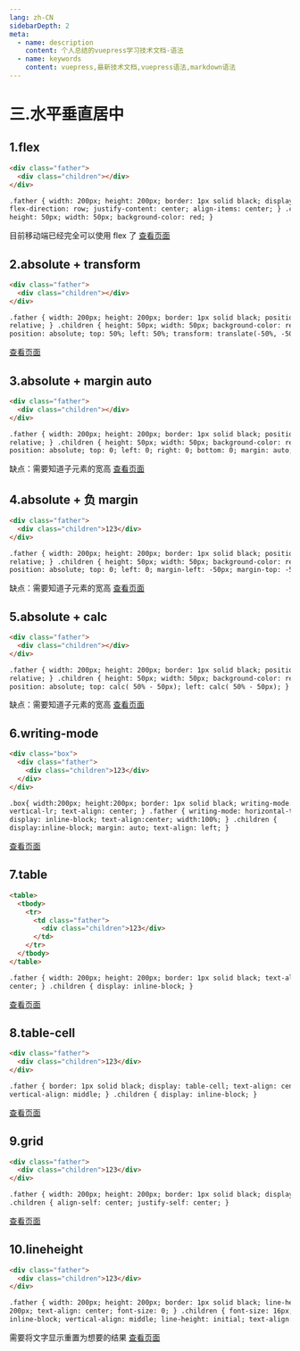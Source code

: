 ```yaml
---
lang: zh-CN
sidebarDepth: 2
meta:
  - name: description
    content: 个人总结的vuepress学习技术文档-语法
  - name: keywords
    content: vuepress,最新技术文档,vuepress语法,markdown语法
---
```


# 三.水平垂直居中

## 1.flex

```html
<div class="father">
  <div class="children"></div>
</div>

.father { width: 200px; height: 200px; border: 1px solid black; display: flex;
flex-direction: row; justify-content: center; align-items: center; } .children {
height: 50px; width: 50px; background-color: red; }
```

目前移动端已经完全可以使用 flex 了
[查看页面](https://zhoubichuan.github.io/Note-Frontend/2.stand/2.W3C/2.css/3.%E5%B8%83%E5%B1%80/%E5%85%83%E7%B4%A0%E4%B8%8A%E4%B8%8B%E5%B7%A6%E5%8F%B3%E5%B1%85%E4%B8%AD/flex.html)

## 2.absolute + transform

```html
<div class="father">
  <div class="children"></div>
</div>

.father { width: 200px; height: 200px; border: 1px solid black; position:
relative; } .children { height: 50px; width: 50px; background-color: red;
position: absolute; top: 50%; left: 50%; transform: translate(-50%, -50%); }
```

[查看页面](https://zhoubichuan.github.io/Note-Frontend/2.stand/2.W3C/2.css/3.%E5%B8%83%E5%B1%80/%E5%85%83%E7%B4%A0%E4%B8%8A%E4%B8%8B%E5%B7%A6%E5%8F%B3%E5%B1%85%E4%B8%AD/absolute+transform.html)

## 3.absolute + margin auto

```html
<div class="father">
  <div class="children"></div>
</div>

.father { width: 200px; height: 200px; border: 1px solid black; position:
relative; } .children { height: 50px; width: 50px; background-color: red;
position: absolute; top: 0; left: 0; right: 0; bottom: 0; margin: auto; }
```

缺点：需要知道子元素的宽高
[查看页面](https://zhoubichuan.github.io/Note-Frontend/2.stand/2.W3C/2.css/3.%E5%B8%83%E5%B1%80/%E5%85%83%E7%B4%A0%E4%B8%8A%E4%B8%8B%E5%B7%A6%E5%8F%B3%E5%B1%85%E4%B8%AD/absolute+marginauto.html)

## 4.absolute + 负 margin

```html
<div class="father">
  <div class="children">123</div>
</div>

.father { width: 200px; height: 200px; border: 1px solid black; position:
relative; } .children { height: 50px; width: 50px; background-color: red;
position: absolute; top: 0; left: 0; margin-left: -50px; margin-top: -50px; }
```

缺点：需要知道子元素的宽高
[查看页面](https://zhoubichuan.github.io/Note-Frontend/2.stand/2.W3C/2.css/3.%E5%B8%83%E5%B1%80/%E5%85%83%E7%B4%A0%E4%B8%8A%E4%B8%8B%E5%B7%A6%E5%8F%B3%E5%B1%85%E4%B8%AD/absolute+负margin.html)

## 5.absolute + calc

```html
<div class="father">
  <div class="children"></div>
</div>

.father { width: 200px; height: 200px; border: 1px solid black; position:
relative; } .children { height: 50px; width: 50px; background-color: red;
position: absolute; top: calc( 50% - 50px); left: calc( 50% - 50px); }
```

缺点：需要知道子元素的宽高
[查看页面](https://zhoubichuan.github.io/Note-Frontend/2.stand/2.W3C/2.css/3.%E5%B8%83%E5%B1%80/%E5%85%83%E7%B4%A0%E4%B8%8A%E4%B8%8B%E5%B7%A6%E5%8F%B3%E5%B1%85%E4%B8%AD/absolute+calc.html)

## 6.writing-mode

```html
<div class="box">
  <div class="father">
    <div class="children">123</div>
  </div>
</div>

.box{ width:200px; height:200px; border: 1px solid black; writing-mode:
vertical-lr; text-align: center; } .father { writing-mode: horizontal-tb;
display: inline-block; text-align:center; width:100%; } .children {
display:inline-block; margin: auto; text-align: left; }
```

[查看页面](https://zhoubichuan.github.io/Note-Frontend/2.stand/2.W3C/2.css/3.%E5%B8%83%E5%B1%80/%E5%85%83%E7%B4%A0%E4%B8%8A%E4%B8%8B%E5%B7%A6%E5%8F%B3%E5%B1%85%E4%B8%AD/writing-mode.html)

## 7.table

```html
<table>
  <tbody>
    <tr>
      <td class="father">
        <div class="children">123</div>
      </td>
    </tr>
  </tbody>
</table>

.father { width: 200px; height: 200px; border: 1px solid black; text-align:
center; } .children { display: inline-block; }
```

[查看页面](https://zhoubichuan.github.io/Note-Frontend/2.stand/2.W3C/2.css/3.%E5%B8%83%E5%B1%80/%E5%85%83%E7%B4%A0%E4%B8%8A%E4%B8%8B%E5%B7%A6%E5%8F%B3%E5%B1%85%E4%B8%AD/table.html)

## 8.table-cell

```html
<div class="father">
  <div class="children">123</div>
</div>

.father { border: 1px solid black; display: table-cell; text-align: center;
vertical-align: middle; } .children { display: inline-block; }
```

[查看页面](https://zhoubichuan.github.io/Note-Frontend/2.stand/2.W3C/2.css/3.%E5%B8%83%E5%B1%80/%E5%85%83%E7%B4%A0%E4%B8%8A%E4%B8%8B%E5%B7%A6%E5%8F%B3%E5%B1%85%E4%B8%AD/table-cell.html)

## 9.grid

```html
<div class="father">
  <div class="children">123</div>
</div>

.father { width: 200px; height: 200px; border: 1px solid black; display: grid; }
.children { align-self: center; justify-self: center; }
```

[查看页面](https://zhoubichuan.github.io/Note-Frontend/2.stand/2.W3C/2.css/3.%E5%B8%83%E5%B1%80/%E5%85%83%E7%B4%A0%E4%B8%8A%E4%B8%8B%E5%B7%A6%E5%8F%B3%E5%B1%85%E4%B8%AD/grid.html)

## 10.lineheight

```html
<div class="father">
  <div class="children">123</div>
</div>

.father { width: 200px; height: 200px; border: 1px solid black; line-height:
200px; text-align: center; font-size: 0; } .children { font-size: 16px; display:
inline-block; vertical-align: middle; line-height: initial; text-align: left; }
```

需要将文字显示重置为想要的结果
[查看页面](https://zhoubichuan.github.io/Note-Frontend/2.stand/2.W3C/2.css/3.%E5%B8%83%E5%B1%80/%E5%85%83%E7%B4%A0%E4%B8%8A%E4%B8%8B%E5%B7%A6%E5%8F%B3%E5%B1%85%E4%B8%AD/lineheight.html)
